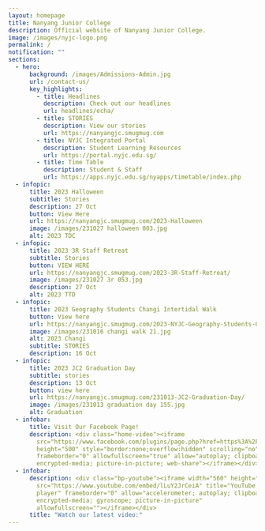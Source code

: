 ```yaml
---
layout: homepage
title: Nanyang Junior College
description: Official website of Nanyang Junior College.
image: /images/nyjc-logo.png
permalink: /
notification: ""
sections:
  - hero:
      background: /images/Admissions-Admin.jpg
      url: /contact-us/
      key_highlights:
        - title: Headlines
          description: Check out our headlines
          url: headlines/echa/
        - title: STORIES
          description: View our stories
          url: https://nanyangjc.smugmug.com
        - title: NYJC Integrated Portal
          description: Student Learning Resources
          url: https://portal.nyjc.edu.sg/
        - title: Time Table
          description: Student & Staff
          url: https://apps.nyjc.edu.sg/nyapps/timetable/index.php
  - infopic:
      title: 2023 Halloween
      subtitle: Stories
      description: 27 Oct
      button: View Here
      url: https://nanyangjc.smugmug.com/2023-Halloween
      image: /images/231027 halloween 003.jpg
      alt: 2023 TDC
  - infopic:
      title: 2023 3R Staff Retreat
      subtitle: Stories
      button: VIEW HERE
      url: https://nanyangjc.smugmug.com/2023-3R-Staff-Retreat/
      image: /images/231027 3r 053.jpg
      description: 27 Oct
      alt: 2023 TTD
  - infopic:
      title: 2023 Geography Students Changi Intertidal Walk
      button: View here
      url: https://nanyangjc.smugmug.com/2023-NYJC-Geography-Students-Changi-Intertidal-Walk/
      image: /images/231016 changi walk 21.jpg
      alt: 2023 Changi
      subtitle: STORIES
      description: 16 Oct
  - infopic:
      title: 2023 JC2 Graduation Day
      subtitle: stories
      description: 13 Oct
      button: view here
      url: https://nanyangjc.smugmug.com/231013-JC2-Graduation-Day/
      image: /images/231013 graduation day 155.jpg
      alt: Graduation
  - infobar:
      title: Visit Our Facebook Page!
      description: <div class="home-video"><iframe
        src="https://www.facebook.com/plugins/page.php?href=https%3A%2F%2Fwww.facebook.com%2FNanyangjc%2F&tabs=timeline&width=340&height=500&small_header=false&adapt_container_width=true&hide_cover=false&show_facepile=true&appId"
        height="500" style="border:none;overflow:hidden" scrolling="no"
        frameborder="0" allowfullscreen="true" allow="autoplay; clipboard-write;
        encrypted-media; picture-in-picture; web-share"></iframe></div>
  - infobar:
      description: <div class="bp-youtube"><iframe width="560" height="315"
        src="https://www.youtube.com/embed/lLuY2JrCeiA" title="YouTube video
        player" frameborder="0" allow="accelerometer; autoplay; clipboard-write;
        encrypted-media; gyroscope; picture-in-picture"
        allowfullscreen=""></iframe></div>
      title: "Watch our latest video:"
---
```

